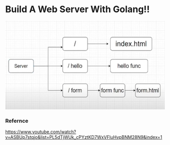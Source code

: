# Build A Web Server With Golang!!

![Alt image](/src/images/api.png)


### Refernce 
https://www.youtube.com/watch?v=ASBUp7stqjo&list=PL5dTjWUk_cPYztKD7WxVFluHvpBNM28N9&index=1 
